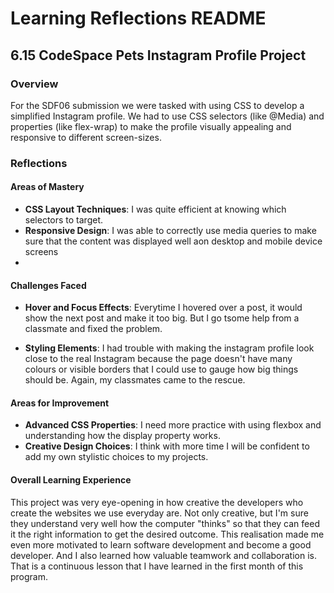 
# Learning Reflections README 

## **6.15 CodeSpace Pets Instagram Profile Project**

### Overview
For the SDF06 submission we were tasked with using CSS to develop a simplified Instagram profile. We had to use CSS selectors (like @Media) and properties (like flex-wrap) to make the profile visually appealing and responsive to different screen-sizes. 

### Reflections

#### Areas of Mastery

- **CSS Layout Techniques**: I was quite efficient at knowing which selectors to target.  
- **Responsive Design**: I was able to correctly use media   queries to make sure that the content was displayed well aon desktop and mobile device screens
- 

#### Challenges Faced
- **Hover and Focus Effects**: Everytime I hovered over a post, it would show the next post and make it too big. But I go tsome help from a classmate and fixed the problem. 

- **Styling Elements**: I had trouble with making the instagram profile look close to the real Instagram because the page doesn't have many colours or visible borders that I could use to gauge how big things should be. Again, my classmates came to the rescue. 

#### Areas for Improvement

- **Advanced CSS Properties**: I need more practice with using flexbox and understanding how the display property works.
- **Creative Design Choices**: I think with more time I will be confident to add my own stylistic choices to my projects. 

#### Overall Learning Experience
 This project was very eye-opening in how creative the developers who create the websites we use everyday are. Not only creative, but I'm sure they understand very well how the computer "thinks" so that they can feed it the right information to get the desired outcome. This realisation made me even more motivated to learn software development and become a good developer. And I also learned how valuable teamwork and collaboration is. That is a continuous lesson that I have learned in the first month of this program. 
